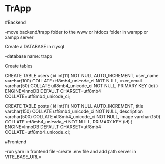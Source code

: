 # TrApp

#Backend

-move backend/trapp folder to the www or htdocs folder in wampp or xampp server

Create a DATABASE in mysql

-database name: trapp

Create tables

CREATE TABLE users (
   id int(11) NOT NULL AUTO_INCREMENT,
   user_name varchar(100) COLLATE utf8mb4_unicode_ci NOT NULL,
   user_email varchar(50) COLLATE utf8mb4_unicode_ci NOT NULL,
    PRIMARY KEY (id)
 ) ENGINE=InnoDB DEFAULT CHARSET=utf8mb4 COLLATE=utf8mb4_unicode_ci;
 
 CREATE TABLE posts (
   id int(11) NOT NULL AUTO_INCREMENT,
   title varchar(150) COLLATE utf8mb4_unicode_ci NOT NULL,
   description varchar(500) COLLATE utf8mb4_unicode_ci NOT NULL,
   image varchar(150) COLLATE utf8mb4_unicode_ci NOT NULL,
    PRIMARY KEY (id)
 ) ENGINE=InnoDB DEFAULT CHARSET=utf8mb4 COLLATE=utf8mb4_unicode_ci;
 
 #Frontend
 
 -run yarn in frontend file
 -create .env file and add path server in VITE_BASE_URL=
 
 

